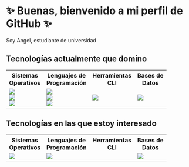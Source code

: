 # ✨ Buenas, bienvenido a mi perfil de GitHub ✨
Soy Angel, estudiante de universidad

## Tecnologías actualmente que domino
<table>
  <tr>
    <th>Sistemas<br/>Operativos</th>
    <th>Lenguajes de<br/>Programación</th>
    <th>Herramientas<br/>CLI</th>
    <th>Bases de<br/>Datos</th>
  </tr>
  <tr>
    <td>
      <img src="https://img.shields.io/badge/Windows-0078D4?style=for-the-badge&logo=windows&logoColor=0078D4&labelColor=101010"/><br/>
      <img src="https://img.shields.io/badge/Linux-FCC624?style=for-the-badge&logo=linux&logoColor=FCC624&labelColor=101010"/><br/>
      <img src="https://img.shields.io/badge/Android-3DDC84?style=for-the-badge&logo=android&logoColor=3DDC84&labelColor=101010"/><br/>
    </td>
    <td>
      <img src="https://img.shields.io/badge/C-A8B9CC?style=for-the-badge&logo=c&logoColor=A8B9CC&labelColor=101010"/><br/>
      <img src="https://img.shields.io/badge/C++-00599C?style=for-the-badge&logo=cplusplus&logoColor=00599C&labelColor=101010"/><br/>
      <img src="https://img.shields.io/badge/Java-437291?style=for-the-badge&logo=openjdk&logoColor=437291&labelColor=101010"/><br/>
    </td>
    <td>
      <img src="https://img.shields.io/badge/Git-F05032?style=for-the-badge&logo=git&logoColor=F05032&labelColor=101010"/><br/>
    </td>
    <td>
      <img src="https://img.shields.io/badge/MariaDB-003545?style=for-the-badge&logo=mariadb&logoColor=003545&labelColor=CCCCCC"/><br/>
    </td>
  </tr>
</table>

## Tecnologías en las que estoy interesado
<table>
  <tr>
    <th>Sistemas<br/>Operativos</th>
    <th>Lenguajes de<br/>Programación</th>
    <th>Herramientas<br/>CLI</th>
    <th>Bases de<br/>Datos</th>
  </tr>
  <tr>
    <td>
      <img src="https://img.shields.io/badge/Free--BSD-AB2B28?style=for-the-badge&logo=freebsd&logoColor=AB2B28&labelColor=101010"/><br/>
    </td>
    <td>
      <img src="https://img.shields.io/badge/Python-3776AB?style=for-the-badge&logo=python&logoColor=3776AB&labelColor=101010"/><br/>
    </td>
    <td>
    </td>
    <td>
      <img src="https://img.shields.io/badge/PostgreSQL-4169E1?style=for-the-badge&logo=postgresql&logoColor=4169E1&labelColor=101010"/><br/>
    </td>
  </tr>
</table>
